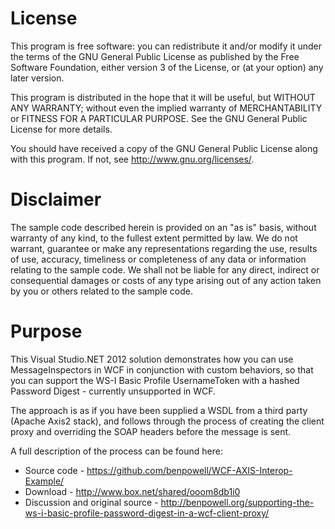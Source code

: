 License
=================================
This program is free software: you can redistribute it and/or modify
it under the terms of the GNU General Public License as published by
the Free Software Foundation, either version 3 of the License, or
(at your option) any later version.

This program is distributed in the hope that it will be useful,
but WITHOUT ANY WARRANTY; without even the implied warranty of
MERCHANTABILITY or FITNESS FOR A PARTICULAR PURPOSE.  See the
GNU General Public License for more details.

You should have received a copy of the GNU General Public License
along with this program.  If not, see <http://www.gnu.org/licenses/>.


Disclaimer
=================================
The sample code described herein is provided on an "as is" basis, 
without warranty of any kind, to the fullest extent permitted by law. We do not warrant, 
guarantee or make any representations regarding the use, results of use, accuracy, timeliness 
or completeness of any data or information relating to the sample code. We shall not be liable 
for any direct, indirect or consequential damages or costs of any type arising out of any action 
taken by you or others related to the sample code.

Purpose
=================================
This Visual Studio.NET 2012 solution demonstrates how you can use MessageInspectors in WCF in
conjunction with custom behaviors, so that you can support the WS-I Basic Profile UsernameToken
with a hashed Password Digest - currently unsupported in WCF.

The approach is as if you have been supplied a WSDL from a third party (Apache Axis2 stack), and
follows through the process of creating the client proxy and overriding the SOAP headers before
the message is sent.

A full description of the process can be found here:
 - Source code - https://github.com/benpowell/WCF-AXIS-Interop-Example/
 - Download - http://www.box.net/shared/ooom8db1i0
 - Discussion and original source - http://benpowell.org/supporting-the-ws-i-basic-profile-password-digest-in-a-wcf-client-proxy/
